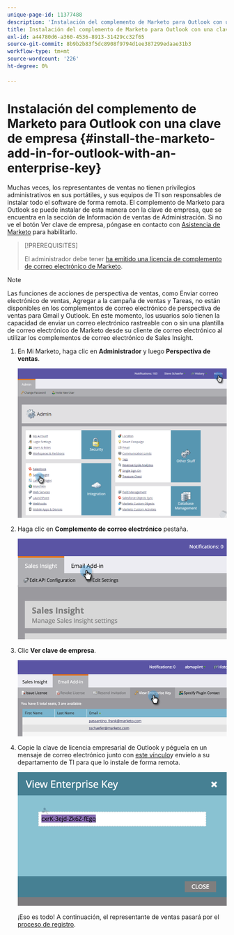 ```yaml
---
unique-page-id: 11377488
description: 'Instalación del complemento de Marketo para Outlook con una clave empresarial: documentos de Marketo, documentación del producto'
title: Instalación del complemento de Marketo para Outlook con una clave de empresa
exl-id: a44780d6-a360-4536-8913-31429cc32f65
source-git-commit: 8b9b2b83f5dc8908f9794d1ee387299edaae31b3
workflow-type: tm+mt
source-wordcount: '226'
ht-degree: 0%

---
```


# Instalación del complemento de Marketo para Outlook con una clave de empresa {#install-the-marketo-add-in-for-outlook-with-an-enterprise-key}

Muchas veces, los representantes de ventas no tienen privilegios administrativos en sus portátiles, y sus equipos de TI son responsables de instalar todo el software de forma remota. El complemento de Marketo para Outlook se puede instalar de esta manera con la clave de empresa, que se encuentra en la sección de Información de ventas de Administración. Si no ve el botón Ver clave de empresa, póngase en contacto con [Asistencia de Marketo](https://nation.marketo.com/t5/Support/ct-p/Support) para habilitarlo.

>[!PREREQUISITES]
>
>El administrador debe tener [ha emitido una licencia de complemento de correo electrónico de Marketo](/help/marketo/product-docs/marketo-sales-insight/msi-outlook-plugin/issue-a-marketo-email-add-in-license.md).

>[!NOTE]
>
>Las funciones de acciones de perspectiva de ventas, como Enviar correo electrónico de ventas, Agregar a la campaña de ventas y Tareas, no están disponibles en los complementos de correo electrónico de perspectiva de ventas para Gmail y Outlook. En este momento, los usuarios solo tienen la capacidad de enviar un correo electrónico rastreable con o sin una plantilla de correo electrónico de Marketo desde su cliente de correo electrónico al utilizar los complementos de correo electrónico de Sales Insight.

1. En Mi Marketo, haga clic en **Administrador** y luego **Perspectiva de ventas**.

   ![](assets/image2016-7-25-14-3a22-3a12.png)

1. Haga clic en **Complemento de correo electrónico** pestaña.

   ![](assets/image2016-7-25-14-3a23-3a57.png)

1. Clic **Ver clave de empresa**.

   ![](assets/image2016-7-25-14-3a35-3a38.png)

1. Copie la clave de licencia empresarial de Outlook y péguela en un mensaje de correo electrónico junto con [este vínculo](/help/marketo/product-docs/marketo-sales-insight/msi-outlook-plugin/marketo-outlook-plugin-installation-by-it.md)y envíelo a su departamento de TI para que lo instale de forma remota.

   ![](assets/image2016-7-25-14-3a39-3a9.png)

   ¡Eso es todo! A continuación, el representante de ventas pasará por el [proceso de registro](/help/marketo/product-docs/marketo-sales-insight/msi-outlook-plugin/authorize-the-marketo-outlook-plugin.md).
